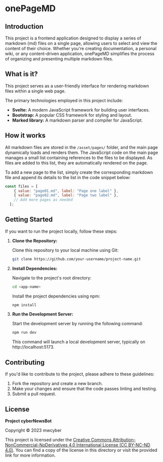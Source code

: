 # onePageMD

## Introduction

This project is a frontend application designed to display a series of markdown (md) files on a single page, allowing users to select and view the content of their choice. Whether you're creating documentation, a personal wiki, or any content-driven application, onePageMD simplifies the process of organizing and presenting multiple markdown files.

## What is it?

This project serves as a user-friendly interface for rendering markdown files within a single web page. 

The primary technologies employed in this project include:

- **Svelte:** A modern JavaScript framework for building user interfaces.
- **Bootstrap:** A popular CSS framework for styling and layout.
- **Marked library:** A markdown parser and compiler for JavaScript.

## How it works

All markdown files are stored in the `/asset/pages/` folder, and the main page dynamically loads and renders them. The JavaScript code on the main page manages a small list containing references to the files to be displayed. As files are added to this list, they are automatically rendered on the page.

To add a new page to the list, simply create the corresponding markdown file and append its details to the list in the code snippet below:

```javascript
const files = [
    { value: "page01.md", label: "Page one label" },
    { value: "page02.md", label: "Page two label" },
    // Add more pages as needed
  ];
```

## Getting Started

If you want to run the project locally, follow these steps:

1. **Clone the Repository:**

   Clone this repository to your local machine using Git:

   ```bash
   git clone https://github.com/your-username/project-name.git
   ```

2. **Install Dependencies:**

   Navigate to the project's root directory:

   ```bash
   cd <app-name>
   ```

   Install the project dependencies using npm:

   ```bash
   npm install
   ```

3. **Run the Development Server:**

   Start the development server by running the following command:

   ```bash
   npm run dev
   ```

   This command will launch a local development server, typically on http://localhost:5173.

## Contributing

If you'd like to contribute to the project, please adhere to these guidelines:

1. Fork the repository and create a new branch.
2. Make your changes and ensure that the code passes linting and testing.
3. Submit a pull request.

## License

**Project cyberNewsBot**

Copyright © 2023 mwcyber

This project is licensed under the [Creative Commons Attribution-NonCommercial-NoDerivatives 4.0 International License (CC BY-NC-ND 4.0)](https://creativecommons.org/licenses/by-nc-nd/4.0/). You can find a copy of the license in this directory or visit the provided link for more information.